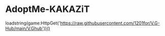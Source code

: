 # AdoptMe-KAKAZiT
loadstring(game:HttpGet('https://raw.githubusercontent.com/1201for/V.G-Hub/main/V.Ghub'))()
